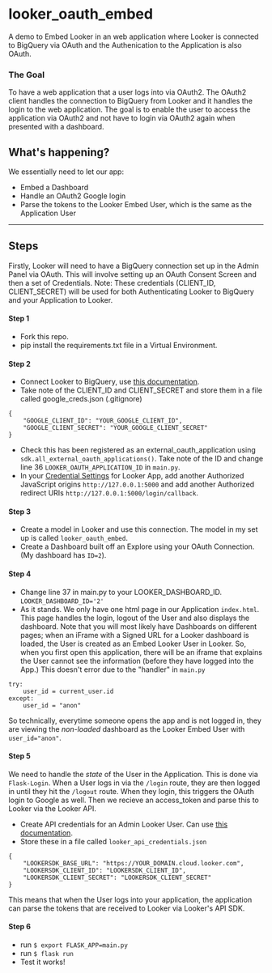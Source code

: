 # looker_oauth_embed
A demo to Embed Looker in an web application where Looker is connected to BigQuery via OAuth and the Authenication to the Application is also OAuth.

### The Goal
To have a web application that a user logs into via OAuth2. The OAuth2 client handles the connection to BigQuery from Looker and it handles the login to the web application.
The goal is to enable the user to access the application via OAuth2 and not have to login via OAuth2 again when presented with a dashboard.

## What's happening?
We essentially need to let our app:
- Embed a Dashboard
- Handle an OAuth2 Google login
- Parse the tokens to the Looker Embed User, which is the same as the Application User

---
## Steps
Firstly, Looker will need to have a BigQuery connection set up in the Admin Panel via OAuth. This will involve setting up an OAuth Consent Screen and then a set of Credentials. Note: These credentials (CLIENT_ID, CLIENT_SECRET) will be used for both Authenticating Looker to BigQuery and your Application to Looker.

#### Step 1
* Fork this repo.
* pip install the requirements.txt file in a Virtual Environment.

#### Step 2
* Connect Looker to BigQuery, use [this documentation](https://cloud.google.com/looker/docs/db-config-google-bigquery#authentication_with_oauth).
* Take note of the CLIENT_ID and CLIENT_SECRET and store them in a file called google_creds.json (.gitignore)
```
{
    "GOOGLE_CLIENT_ID": "YOUR_GOOGLE_CLIENT_ID",
    "GOOGLE_CLIENT_SECRET": "YOUR_GOOGLE_CLIENT_SECRET"
}
```
* Check this has been registered as an external_oauth_application using `sdk.all_external_oauth_applications()`. Take note of the ID and change line 36 `LOOKER_OAUTH_APPLICATION_ID` in `main.py`.
* In your [Credential Settings](https://console.cloud.google.com/apis/credentials) for Looker App, add another Authorized JavaScript origins `http://127.0.0.1:5000` and add another Authorized redirect URIs `http://127.0.0.1:5000/login/callback`.

#### Step 3
* Create a model in Looker and use this connection. The model in my set up is called `looker_oauth_embed`.
* Create a Dashboard built off an Explore using your OAuth Connection. (My dashboard has `ID=2`).

#### Step 4
* Change line 37 in main.py to your LOOKER_DASHBOARD_ID. `LOOKER_DASHBOARD_ID='2'`
* As it stands. We only have one html page in our Application `index.html`. This page handles the login, logout of the User and also displays the dashboard.
Note that you will most likely have Dashboards on different pages; when an iFrame with a Signed URL for a Looker dashboard is loaded, the User is created as an Embed Looker User in Looker. So, when you first open this application, there will be an iframe that explains the User cannot see the information (before they have logged into the App.) This doesn't error due to the "handler" in `main.py` 
```
try:
    user_id = current_user.id
except:
    user_id = "anon"
```
So technically, everytime someone opens the app and is not logged in, they are viewing the <em>non-loaded</em> dashboard as the Looker Embed User with `user_id="anon"`.

#### Step 5
We need to handle the <em>state</em> of the User in the Application. This is done via `Flask-Login`. When a User logs in via the `/login` route, they are then logged in until they hit the `/logout` route. When they login, this triggers the OAuth login to Google as well. Then we recieve an access_token and parse this to Looker via the Looker API.
* Create API credentials for an Admin Looker User. Can use [this documentation](https://cloud.google.com/looker/docs/api-auth#authentication_with_an_sdk).
* Store these in a file called `looker_api_credentials.json`
```
{
    "LOOKERSDK_BASE_URL": "https://YOUR_DOMAIN.cloud.looker.com",
    "LOOKERSDK_CLIENT_ID": "LOOKERSDK_CLIENT_ID",
    "LOOKERSDK_CLIENT_SECRET": "LOOKERSDK_CLIENT_SECRET"
}
```
This means that when the User logs into your application, the application can parse the tokens that are received to Looker via Looker's API SDK.

#### Step 6
* run `$ export FLASK_APP=main.py`
* run `$ flask run`
* Test it works!